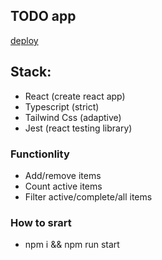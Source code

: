 ## TODO app
[deploy](https://glitch-surfer.github.io/todo/)

## Stack:
- React (create react app)
- Typescript (strict)
- Tailwind Css (adaptive)
- Jest (react testing library)

### Functionlity
- Add/remove items
- Count active items
- Filter active/complete/all items

### How to srart
- npm i && npm run start
